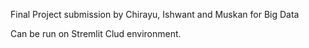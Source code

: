 Final Project submission by Chirayu, Ishwant and Muskan for Big Data

Can be run on Stremlit Clud environment.
